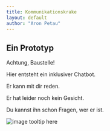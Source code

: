 ```yaml
---
title: Kommunikationskrake
layout: default
author: "Aron Petau"
---
```

## Ein Prototyp

Achtung, Baustelle!

Hier entsteht ein inklusiver Chatbot.

Er kann mit dir reden.

Er hat leider noch kein Gesicht.

Du kannst ihn schon Fragen, wer er ist.


<style>
    @keyframes slideInRight {
      from {
        transform: translate3d(100%, 0, 0);
        visibility: visible;
      }

      to {
        transform: translate3d(0, 0, 0);
      }
    }

    button.chatLauncher {
      animation-duration: 0.5s;
      transition-duration: 0.5s;
      position: fixed;
      bottom: 128px;
      right: 128px;
      z-index: 9999;
      border: 4px solid #075cc2;
      padding: 1em;
      border-radius: 8px;
      margin: 0;
      text-decoration: none;
      background-color: #ffffff;
      color: #454545;
      font-family: sans-serif;
      font-size: 1rem;
      cursor: pointer;
      text-align: left;
      -webkit-appearance: none;
      -moz-appearance: none;
      width: 264px;
      opacity: 0;
    }

    button.chatLauncher.open {
      animation-name: slideInRight;
      opacity: 1;
    }

    button.chatLauncher:hover,
    button.chatLauncher:focus {
      background-color: rgb(225, 225, 254);
      border: 4px solid #0053ba;
    }

    button.chatLauncher:focus {
      outline: 1px solid #0053ba;
      outline-offset: -4px;
    }
  </style>

  <button type="button" class="chatLauncher" style="display:none;">
      <strong>Hallo du!</strong> Hier kannst du mit dem Kommunikationskraken reden.
  </button>

<script>
  window.watsonAssistantChatOptions = {
    integrationID: "82fabbed-91f0-4b4b-a004-0e6e179efa29", // The ID of this integration.
    region: "eu-de", // The region your integration is hosted in.
    serviceInstanceID: "fcba3cc5-fcae-480b-a10b-49fb3646e064", // The ID of your service instance.

    // Config option to change Carbon themes.
    carbonTheme: 'g90',

    // Config option to hide the default launcher.
    showLauncher: false,

    // Make the window open by default.
    //openChatByDefault: true,
    //hideCloseButton: true,

    onLoad: function(instance) {
          // Select the button element from the page.
            const button = document.querySelector('.chatLauncher');

            // Add the event listener to open your web chat.
            button.addEventListener('click', function clickListener() {
              instance.openWindow();
            });

            // Render the web chat. Nothing appears on the page, because the launcher is
            // hidden and the web chat window is closed by default.
            instance.render().then(function() {
              // Now that web chat has been rendered (but is still closed), we make the
              // custom launcher button visible.
              button.style.display = 'block';
              button.classList.add('open');
            });
          },

    carbonTheme: "white",
    enableFocusTrap: true
  };
  setTimeout(function(){
    const t=document.createElement('script');
    t.src="https://web-chat.global.assistant.watson.appdomain.cloud/versions/" + (window.watsonAssistantChatOptions.clientVersion || 'latest') + "/WatsonAssistantChatEntry.js";
    document.head.appendChild(t);
  });
</script>




![image tooltip here](/assets/avatar.jpg)
